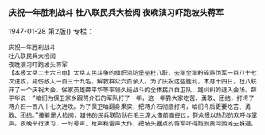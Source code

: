### 庆祝一年胜利战斗  杜八联民兵大检阅  夜晚演习吓跑坡头蒋军

1947-01-28
第2版()
专栏：

    庆祝一年胜利战斗
    杜八联民兵大检阅
    夜晚演习吓跑坡头蒋军
    【本报太岳二十六日电】太岳人民斗争的旗帜河防堡垒杜八联，去年全年粉碎蒋伪军一百八十七次进攻，毙伤敌人一百三十九名，解救群众六百余人。为了庆祝这些胜利，本月十四日，杜八联开了一个庆祝大会。保家英雄薛平华等率领久经战斗的全体民兵自卫队，雄纠纠的进入会场。薛平华说：“咱们为保卫家乡跟蒋介石的军队打了一年，这一年靠大家吃苦、勇敢、团结，打垮了蒋介石一百八十七次进攻。为了保卫咱翻身果实，把蒋介石彻底打垮，咱们今后更要吃苦、勇敢、团结。”接着是大检阅，雄伟的民兵联防队在毛主席大像前面经过，群众报以热烈的欢呼与掌声。夜晚举行演习，一时号声、枪声和雷声大作，把坡头据点的蒋军吓得跑到黄河西滩去躲避。
